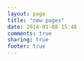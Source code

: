 ```yaml
---
layout: page
title: "new pages"
date: 2014-01-08 15:48
comments: true
sharing: true
footer: true
---
```

